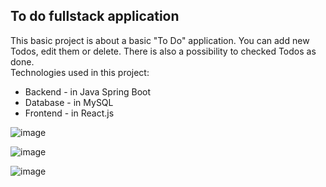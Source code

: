 ## To do fullstack application
This basic project is about a basic "To Do" application. You can add new Todos, edit them or delete. There is also a possibility to checked Todos as done.
<br>Technologies used in this project:
- Backend - in Java Spring Boot
- Database - in MySQL
- Frontend - in React.js


![image](https://github.com/mateokk/to-do-app/assets/132949097/1c2992ba-1790-49e1-86e9-e2a8b149f2bf)

![image](https://github.com/mateokk/to-do-app/assets/132949097/cc258fa0-0ad9-4264-ac90-b5cd41dc2b24)

![image](https://github.com/mateokk/to-do-app/assets/132949097/3c574dff-447b-46dc-b256-e82063989f1b)
